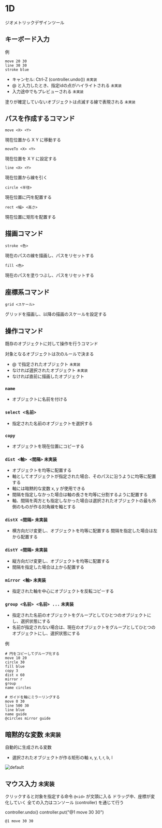 # 1D

ジオメトリックデザインツール

## キーボード入力

例

```
move 20 30
line 30 30
stroke blue
```

- キャンセル: Ctrl-Z (controller.undo()) `未実装`
- @ と入力したとき、指定idの点がハイライトされる `未実装`
- 入力途中でもプレビューされる `未実装`

塗りが確定していないオブジェクトは点滅する線で表現される `未実装`

## パスを作成するコマンド

```
move <X> <Y>
```

現在位置から X Y に移動する

```
moveTo <X> <Y>
```

現在位置を X Y に設定する

```
line <X> <Y>
```

現在位置から線を引く

```
circle <半径>
```

現在位置に円を配置する

```
rect <幅> <高さ>
```

現在位置に矩形を配置する

## 描画コマンド

```
stroke <色>
```

現在のパスの線を描画し、パスをリセットする

```
fill <色>
```

現在のパスを塗りつぶし、パスをリセットする

## 座標系コマンド

```
grid <スケール>
```

グリッドを描画し、以降の描画のスケールを設定する

## 操作コマンド

既存のオブジェクトに対して操作を行うコマンド

対象となるオブジェクトは次のルールで決まる

- @ で指定されたオブジェクト `未実装`
- なければ選択されたオブジェクト `未実装`
- なければ直前に描画したオブジェクト

### `name`

- オブジェクトに名前を付ける

### `select <名前>`

- 指定された名前のオブジェクトを選択する

### `copy`

- オブジェクトを現在位置にコピーする

### `dist <軸> <間隔>` `未実装`

- オブジェクトを均等に配置する
- 軸としてオブジェクトが指定された場合、そのパスに沿うように均等に配置する
- 軸には暗黙的な変数 x, y が使用できる
- 間隔を指定しなかった場合は軸の長さを均等に分割するように配置する
- 軸、間隔を両方とも指定しなかった場合は選択されたオブジェクトの最も外側のものが作る対角線を軸とする

### `distX <間隔>` `未実装`

- 横方向だけ変更し、オブジェクトを均等に配置する
間隔を指定した場合は左から配置する

### `distY <間隔>` `未実装`

- 縦方向だけ変更し、オブジェクトを均等に配置する
- 間隔を指定した場合は上から配置する

### `mirror <軸>` `未実装`

- 指定された軸を中心にオブジェクトを反転コピーする

### `group <名前> <名前> ...` `未実装`

- 指定された名前のオブジェクトをグループとしてひとつのオブジェクトにし、選択状態にする
- 名前が指定されない場合は、現在のオブジェクトをグループとしてひとつのオブジェクトにし、選択状態にする

例

```
# 円をコピーしてグループ化する
move 10 20
circle 30
fill blue
copy 3
dist x 60
mirror r
group
name circles

# ガイドを軸にミラーリングする
move 0 30
line 500 30
line blue
name guide
@circles mirror guide
```

## 暗黙的な変数 `未実装`

自動的に生成される変数

- 選択されたオブジェクトが作る矩形の軸 x, y, t, r, b, l

![default](https://cloud.githubusercontent.com/assets/5355966/20027562/c79e41a4-a35a-11e6-94bd-a75d631e5a91.png)

## マウス入力 `未実装`

クリックすると対象を指定する命令 `@<id>` が文頭に入る
ドラッグ中、座標が変化していく
全ての入力はコンソール (controller) を通じて行う

controller.undo()
controller.put("@1 move 30 30")

```
@1 move 30 30
```
